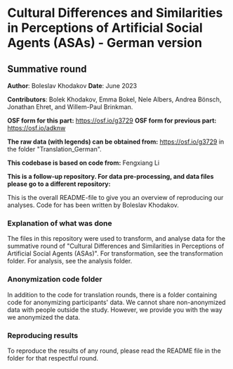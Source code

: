 # Cultural Differences and Similarities in Perceptions of Artificial Social Agents (ASAs) - German version

## Summative round

**Author**: Boleslav Khodakov
**Date**: June 2023

**Contributors**: Bolek Khodakov, Emma Bokel, Nele Albers, Andrea Bönsch, Jonathan Ehret, and Willem-Paul Brinkman.

**OSF form for this part:** https://osf.io/g3729
**OSF form for previous part:** https://osf.io/adknw

**The raw data (with legends) can be obtained from:** https://osf.io/g3729 in the folder "Translation_German".

**This codebase is based on code from:** Fengxiang Li

**This is a follow-up repository. For data pre-processing, and data files please go to a different repository:**

This is the overall README-file to give you an overview of reproducing our analyses. Code for has been written by Boleslav Khodakov.

### Explanation of what was done

The files in this repository were used to transform, and analyse data for the summative round of "Cultural Differences and Similarities in Perceptions of Artificial Social Agents (ASAs)". 
For transformation, see the transformation folder. For analysis, see the analysis folder.

### Anonymization code folder

In addition to the code for translation rounds, there is a folder containing code for anonymizing participants' data. We cannot share non-anonymized data with people outside the study. However, we provide you with the way we anonymized the data.

### Reproducing results

To reproduce the results of any round, please read the README file in the folder for that respectful round.